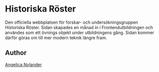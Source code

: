 # Historiska Röster
Den officiella webbplatsen för forskar- och undersökningsgruppen Historiska Röster.
Sidan skapades en månad in i Frontendutbildningen och användes som ett övnings objekt under utbildningens gång. 
Sidan kommer därför göras om till mer modern teknik längre fram. 

## Author 
[Angelica Nylander](https://github.com/angien90)
